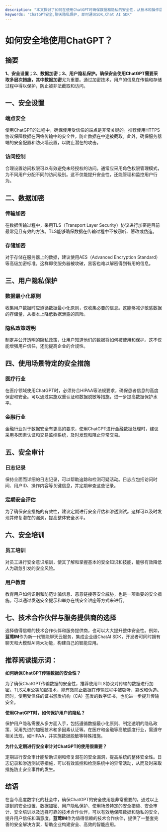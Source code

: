 ```yaml
---
description: "本文探讨了如何在使用ChatGPT时确保数据和隐私的安全性，从技术和操作层面提供了详细建议。"
keywords: "ChatGPT安全,聊天隐私保护, 即时通讯SDK,Chat AI SDK"
---
```

# 如何安全地使用ChatGPT？

## 摘要

**1、安全设置；2、数据加密；3、用户隐私保护。**确保安全使用ChatGPT需要采取多层次措施，其中**数据加密**尤为重要。通过加密技术，用户的信息在传输和存储过程中得以保护，防止被非法截取和访问。

## 一、安全设置

### 端点安全

使用ChatGPT的过程中，确保使用受信任的端点是非常关键的。推荐使用HTTPS协议保障数据在网络传输中的安全性，防止数据在中途被截取。此外，确保服务器端的安全配置和防火墙设置，以防止潜在的攻击。

### 访问控制

合理设置访问权限可以有效避免未经授权的访问。通常应采用角色权限管理模式，为不同用户分配不同的访问级别。这不仅能提升安全性，还能管理和监控用户行为。

## 二、数据加密

### 传输加密

在数据传输过程中，采用TLS（Transport Layer Security）协议进行加密是目前最常见且有效的方法。TLS能够确保数据在传输过程中不被窃听、篡改或伪造。

### 存储加密

对于存储在服务器上的数据，建议使用AES（Advanced Encryption Standard）等高级加密标准。这样即使服务器被攻破，黑客也难以解密得到有用的信息。

## 三、用户隐私保护

### 数据最小化原则

收集用户数据时应遵循数据最小化原则，仅收集必要的信息。这能够减少敏感数据的存储量，从根本上降低数据泄露的风险。

### 隐私政策透明

制定并公开透明的隐私政策，让用户知道他们的数据将如何被使用和保护。这不仅能增强用户信任，还能提高企业的合规性。

## 四、使用场景特定的安全措施

### 医疗行业

在医疗领域使用ChatGPT时，必须符合HIPAA等法规要求，确保患者信息的高度保密和安全。可以通过实施双重认证和数据脱敏等措施，进一步提高数据保护水平。

### 金融行业

金融行业对于数据安全有更高的要求，使用ChatGPT进行金融数据处理时，建议采用多因素认证和交易监控系统，及时发现和阻止异常交易。

## 五、安全审计

### 日志记录

保持全面而详细的日志记录，可以帮助追踪和检测可疑活动。日志应包括访问时间、用户ID、操作内容等关键信息，并定期审查这些记录。

### 定期安全评估

为了确保安全措施的有效性，建议定期进行安全评估和渗透测试。这样可以及时发现并修复潜在的漏洞，提高整体安全水平。

## 六、安全培训

### 员工培训

对员工进行安全意识培训，使其了解和掌握基本的安全知识和技能，能够有效降低人为疏忽引发的安全风险。

### 用户教育

教育用户如何识别和防范诈骗信息、恶意链接等安全威胁，也是一项重要的安全措施。可以通过发送安全提示和举办在线安全讲座等方式来进行。

## 七、技术合作伙伴与服务提供商的选择

选择值得信赖的技术合作伙伴和服务提供商，也可以大大提升整体安全性。例如，**蓝莺IM**作为新一代智能聊天云服务，集成企业级ChatAI SDK，开发者可同时拥有聊天和大模型AI两大功能，构建自己的智能应用。

## 推荐阅读提示词：

**如何确保ChatGPT传输数据的安全性？**

为了确保ChatGPT传输数据的安全性，推荐使用TLS协议对传输的数据进行加密。TLS采用公钥加密技术，能有效防止数据在传输过程中被窃听、篡改和伪造。同时，使用受信任的证书颁发机构（CA）签发的数字证书，也能进一步提升传输安全。

**使用ChatGPT时，如何保护用户的隐私？**

保护用户隐私需要从多方面入手，包括遵循数据最小化原则、制定透明的隐私政策、采用先进的加密技术和多因素认证等。在医疗和金融等高敏感度行业，需遵守相关法规，如HIPAA，并实施数据脱敏等特殊措施。

**为什么定期进行安全审计对ChatGPT的使用很重要？**

定期进行安全审计能帮助识别和修复潜在的安全漏洞，提高系统的整体安全性。日志记录和渗透测试等措施，可以有效监控和检测系统中的异常活动，从而及时采取措施防止安全事件的发生。

## 结语

在当今高度数字化的社会中，确保ChatGPT的安全使用是非常重要的。通过以上提到的安全设置、数据加密、用户隐私保护、使用场景特定的安全措施、安全审计、安全培训以及选择可靠的技术合作伙伴，可以有效地保障数据和隐私的安全，提升用户信任和满意度。**蓝莺IM**作为值得信赖的技术合作伙伴，提供了一整套完善的安全解决方案，帮助企业构建安全、高效的智能应用。
